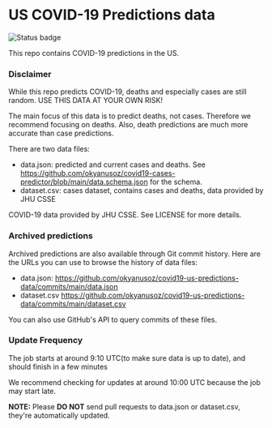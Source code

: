 # US COVID-19 Predictions data

![Status badge](https://github.com/okyanusoz/covid19-us-predictions-data/workflows/Update%20data/badge.svg)

This repo contains COVID-19 predictions in the US.

### Disclaimer

While this repo predicts COVID-19, deaths and especially cases are still random. USE THIS DATA AT YOUR OWN RISK!

The main focus of this data is to predict deaths, not cases. Therefore we recommend focusing on deaths. Also, death predictions are much more accurate than case predictions.

There are two data files:
- data.json: predicted and current cases and deaths. See https://github.com/okyanusoz/covid19-cases-predictor/blob/main/data.schema.json for the schema.
- dataset.csv: cases dataset, contains cases and deaths, data provided by JHU CSSE

COVID-19 data provided by JHU CSSE. See LICENSE for more details.

### Archived predictions

Archived predictions are also available through Git commit history. Here are the URLs you can use to browse the history of data files:
- data.json: https://github.com/okyanusoz/covid19-us-predictions-data/commits/main/data.json
- dataset.csv https://github.com/okyanusoz/covid19-us-predictions-data/commits/main/dataset.csv

You can also use GitHub's API to query commits of these files.

### Update Frequency
The job starts at around 9:10 UTC(to make sure data is up to date), and should finish in a few minutes

We recommend checking for updates at around 10:00 UTC because the job may start late.

**NOTE:** Please **DO NOT** send pull requests to data.json or dataset.csv, they're automatically updated.
